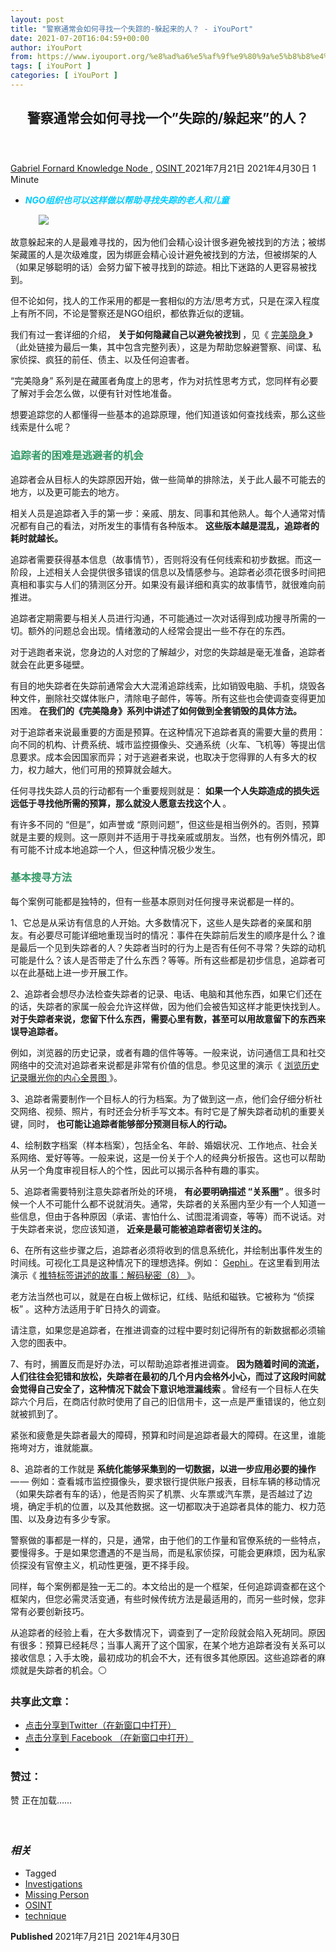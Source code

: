 ```yaml
---
layout: post
title: "警察通常会如何寻找一个失踪的-躲起来的人？ - iYouPort"
date: 2021-07-20T16:04:59+00:00
author: iYouPort
from: https://www.iyouport.org/%e8%ad%a6%e5%af%9f%e9%80%9a%e5%b8%b8%e4%bc%9a%e5%a6%82%e4%bd%95%e5%af%bb%e6%89%be%e4%b8%80%e4%b8%aa%e5%a4%b1%e8%b8%aa%e7%9a%84-%e8%ba%b2%e8%b5%b7%e6%9d%a5%e7%9a%84%e4%ba%ba%ef%bc%9f/
tags: [ iYouPort ]
categories: [ iYouPort ]
---
```


<article class="post-16659 post type-post status-publish format-standard has-post-thumbnail hentry category-knowledge-node category-osint tag-investigations tag-missing-person tag-osint tag-technique" id="post-16659">
 <header class="entry-header">
  <h1 class="entry-title">
   警察通常会如何寻找一个”失踪的/躲起来”的人？
  </h1>
 </header>
 <div class="entry-meta">
  <span class="byline">
   <a href="https://www.iyouport.org/author/gabrielfornard/" rel="author" title="文章作者 Gabriel Fornard">
    Gabriel Fornard
   </a>
  </span>
  <span class="cat-links">
   <a href="https://www.iyouport.org/category/knowledge-node/" rel="category tag">
    Knowledge Node
   </a>
   ,
   <a href="https://www.iyouport.org/category/osint/" rel="category tag">
    OSINT
   </a>
  </span>
  <span class="published-on">
   <time class="entry-date published" datetime="2021-07-21T00:04:59+08:00">
    2021年7月21日
   </time>
   <time class="updated" datetime="2021-04-30T17:32:52+08:00">
    2021年4月30日
   </time>
  </span>
  <span class="word-count">
   1 Minute
  </span>
 </div>
 <div class="entry-content">
  <ul>
   <li class="graf graf--p">
    <span style="color: #00ccff;">
     <em>
      <strong>
       NGO组织也可以这样做以帮助寻找失踪的老人和儿童
      </strong>
     </em>
    </span>
   </li>
  </ul>
  <figure class="graf graf--figure">
   <img class="graf-image aligncenter jetpack-lazy-image" data-height="1780" data-image-id="0*0kchA0l_cJjeJpfF" data-lazy-src="https://cdn-images-1.medium.com/max/1067/0*0kchA0l_cJjeJpfF?is-pending-load=1" data-width="1000" src="https://cdn-images-1.medium.com/max/1067/0*0kchA0l_cJjeJpfF" srcset="data:image/gif;base64,R0lGODlhAQABAIAAAAAAAP///yH5BAEAAAAALAAAAAABAAEAAAIBRAA7"/>
   <noscript>
    <img class="graf-image aligncenter" data-height="1780" data-image-id="0*0kchA0l_cJjeJpfF" data-width="1000" src="https://cdn-images-1.medium.com/max/1067/0*0kchA0l_cJjeJpfF"/>
   </noscript>
  </figure>
  <p class="graf graf--p">
   故意躲起来的人是最难寻找的，因为他们会精心设计很多避免被找到的方法；被绑架藏匿的人是次级难度，因为绑匪会精心设计避免被找到的方法，但被绑架的人（如果足够聪明的话）会努力留下被寻找到的踪迹。相比下迷路的人更容易被找到。
  </p>
  <p class="graf graf--p">
   但不论如何，找人的工作采用的都是一套相似的方法/思考方式，只是在深入程度上有所不同，不论是警察还是NGO组织，都依靠近似的逻辑。
  </p>
  <p class="graf graf--p">
   我们有过一套详细的介绍，
   <strong class="markup--strong markup--p-strong">
    关于如何隐藏自己以避免被找到
   </strong>
   ，见《
   <a class="markup--anchor markup--p-anchor" data-href="https://www.iyouport.org/%e5%a6%82%e4%bd%95%e5%81%9a%e5%88%b0%e5%ae%8c%e7%be%8e%e9%9a%90%e8%ba%ab%ef%bc%9a%e6%89%ab%e8%8d%a1%e5%8d%b1%e9%99%a9%e5%8c%ba%e5%9f%9f%ef%bc%887%ef%bc%89/" href="https://www.iyouport.org/%e5%a6%82%e4%bd%95%e5%81%9a%e5%88%b0%e5%ae%8c%e7%be%8e%e9%9a%90%e8%ba%ab%ef%bc%9a%e6%89%ab%e8%8d%a1%e5%8d%b1%e9%99%a9%e5%8c%ba%e5%9f%9f%ef%bc%887%ef%bc%89/" rel="noopener" target="_blank">
    完美隐身
   </a>
   》（此处链接为最后一集，其中包含完整列表），这是为帮助您躲避警察、间谍、私家侦探、疯狂的前任、债主、以及任何迫害者。
  </p>
  <p class="graf graf--p graf--startsWithDoubleQuote">
   “完美隐身” 系列是在藏匿者角度上的思考，作为对抗性思考方式，您同样有必要了解对手会怎么做，以便有针对性地准备。
  </p>
  <p class="graf graf--p">
   想要追踪您的人都懂得一些基本的追踪原理，他们知道该如何查找线索，那么这些线索是什么呢？
  </p>
  <h3 class="graf graf--p">
   <span style="color: #339966;">
    <strong class="markup--strong markup--p-strong">
     追踪者的困难是逃避者的机会
    </strong>
   </span>
  </h3>
  <p class="graf graf--p">
   追踪者会从目标人的失踪原因开始，做一些简单的排除法，关于此人最不可能去的地方，以及更可能去的地方。
  </p>
  <p class="graf graf--p">
   相关人员是追踪者入手的第一步：亲戚、朋友、同事和其他熟人。每个人通常对情况都有自己的看法，对所发生的事情有各种版本。
   <strong class="markup--strong markup--p-strong">
    这些版本越是混乱，追踪者的耗时就越长。
   </strong>
  </p>
  <p class="graf graf--p">
   追踪者需要获得基本信息（故事情节），否则将没有任何线索和初步数据。而这一阶段，上述相关人会提供很多错误的信息以及情感参与。追踪者必须花很多时间把真相和事实与人们的猜测区分开。如果没有最详细和真实的故事情节，就很难向前推进。
  </p>
  <p class="graf graf--p">
   追踪者定期需要与相关人员进行沟通，不可能通过一次对话得到成功搜寻所需的一切。额外的问题总会出现。情绪激动的人经常会提出一些不存在的东西。
  </p>
  <p class="graf graf--p">
   对于逃跑者来说，您身边的人对您的了解越少，对您的失踪越是毫无准备，追踪者就会在此更多碰壁。
  </p>
  <p class="graf graf--p">
   有目的地失踪者在失踪前通常会大大混淆追踪线索，比如销毁电脑、手机，烧毁各种文件，删除社交媒体账户，清除电子邮件，等等。所有这些也会使调查变得更加困难。
   <strong class="markup--strong markup--p-strong">
    在我们的《完美隐身》系列中讲述了如何做到全套销毁的具体方法。
   </strong>
  </p>
  <p class="graf graf--p">
   对于追踪者来说最重要的方面是预算。在这种情况下追踪者真的需要大量的费用：向不同的机构、计费系统、城市监控摄像头、交通系统（火车、飞机等）等提出信息要求。成本会因国家而异；对于逃避者来说，也取决于您得罪的人有多大的权力，权力越大，他们可用的预算就会越大。
  </p>
  <p class="graf graf--p">
   任何寻找失踪人员的行动都有一个重要规则就是：
   <strong class="markup--strong markup--p-strong">
    如果一个人失踪造成的损失远远低于寻找他所需的预算，那么就没人愿意去找这个人
   </strong>
   。
  </p>
  <p class="graf graf--p">
   有许多不同的 “但是”，如声誉或 “原则问题”，但这些是相当例外的。否则，预算就是主要的规则。这一原则并不适用于寻找亲戚或朋友。当然，也有例外情况，即有可能不计成本地追踪一个人，但这种情况极少发生。
  </p>
  <h3 class="graf graf--p">
   <span style="color: #339966;">
    <strong class="markup--strong markup--p-strong">
     基本搜寻方法
    </strong>
   </span>
  </h3>
  <p class="graf graf--p">
   每个案例可能都是独特的，但有一些基本原则对任何搜寻来说都是一样的。
  </p>
  <p class="graf graf--p">
   1、它总是从采访有信息的人开始。大多数情况下，这些人是失踪者的亲属和朋友。有必要尽可能详细地重现当时的情况：事件在失踪前后发生的顺序是什么？谁是最后一个见到失踪者的人？失踪者当时的行为上是否有任何不寻常？失踪的动机可能是什么？该人是否带走了什么东西？等等。所有这些都是初步信息，追踪者可以在此基础上进一步开展工作。
  </p>
  <p class="graf graf--p">
   2、追踪者会想尽办法检查失踪者的记录、电话、电脑和其他东西，如果它们还在的话，失踪者的家属一般会允许这样做，因为他们会被告知这样才能更快找到人。
   <strong class="markup--strong markup--p-strong">
    对于失踪者来说，您留下什么东西，需要心里有数，甚至可以用故意留下的东西来误导追踪者。
   </strong>
  </p>
  <p class="graf graf--p">
   例如，浏览器的历史记录，或者有趣的信件等等。一般来说，访问通信工具和社交网络中的交流对追踪者来说都是非常有价值的信息。参见这里的演示《
   <a class="markup--anchor markup--p-anchor" data-href="https://www.iyouport.org/%e6%b5%8f%e8%a7%88%e5%8e%86%e5%8f%b2%e8%ae%b0%e5%bd%95%e6%9b%9d%e5%85%89%e4%bd%a0%e7%9a%84%e5%86%85%e5%bf%83%e5%85%a8%e6%99%af%e5%9b%be%ef%bc%9aosint-%e5%bc%80%e6%ba%90%e8%b0%83%e6%9f%a5%e6%bc%94/" href="https://www.iyouport.org/%e6%b5%8f%e8%a7%88%e5%8e%86%e5%8f%b2%e8%ae%b0%e5%bd%95%e6%9b%9d%e5%85%89%e4%bd%a0%e7%9a%84%e5%86%85%e5%bf%83%e5%85%a8%e6%99%af%e5%9b%be%ef%bc%9aosint-%e5%bc%80%e6%ba%90%e8%b0%83%e6%9f%a5%e6%bc%94/" rel="noopener" target="_blank">
    浏览历史记录曝光你的内心全景图
   </a>
   》。
  </p>
  <p class="graf graf--p">
   3、追踪者需要制作一个目标人的行为档案。为了做到这一点，他们会仔细分析社交网络、视频、照片，有时还会分析手写文本。有时它是了解失踪者动机的重要关键，同时，
   <strong class="markup--strong markup--p-strong">
    也可能让追踪者能够部分预测目标人的行动。
   </strong>
  </p>
  <p class="graf graf--p">
   4、绘制数字档案（样本档案），包括全名、年龄、婚姻状况、工作地点、社会关系网络、爱好等等。一般来说，这是一份关于个人的经典分析报告。这也可以帮助从另一个角度审视目标人的个性，因此可以揭示各种有趣的事实。
  </p>
  <p class="graf graf--p">
   5、追踪者需要特别注意失踪者所处的环境，
   <strong class="markup--strong markup--p-strong">
    有必要明确描述 “关系圈”
   </strong>
   。很多时候一个人不可能什么都不说就消失。通常，失踪者的关系圈内至少有一个人知道一些信息，但由于各种原因（承诺、害怕什么、试图混淆调查，等等）而不说话。对于失踪者来说，您应该知道，
   <strong class="markup--strong markup--p-strong">
    近亲是最可能被追踪者密切关注的。
   </strong>
  </p>
  <p class="graf graf--p">
   6、在所有这些步骤之后，追踪者必须将收到的信息系统化，并绘制出事件发生的时间线。可视化工具是这种情况下的理想选择。例如：
   <a class="markup--anchor markup--p-anchor" data-href="https://gephi.org/" href="https://gephi.org/" rel="noopener" target="_blank">
    Gephi
   </a>
   。在这里看到用法演示《
   <a class="markup--anchor markup--p-anchor" data-href="https://www.iyouport.org/%e6%8e%a8%e7%89%b9%e6%a0%87%e7%ad%be%e8%ae%b2%e8%bf%b0%e7%9a%84%e6%95%85%e4%ba%8b%ef%bc%9a%e8%a7%a3%e7%a0%81%e7%a7%98%e5%af%86%ef%bc%888%ef%bc%89/" href="https://www.iyouport.org/%e6%8e%a8%e7%89%b9%e6%a0%87%e7%ad%be%e8%ae%b2%e8%bf%b0%e7%9a%84%e6%95%85%e4%ba%8b%ef%bc%9a%e8%a7%a3%e7%a0%81%e7%a7%98%e5%af%86%ef%bc%888%ef%bc%89/" rel="noopener" target="_blank">
    推特标签讲述的故事：解码秘密（8）
   </a>
   》。
  </p>
  <p class="graf graf--p">
   老方法当然也可以，就是在白板上做标记，红线、贴纸和磁铁。它被称为 “侦探板” 。这种方法适用于旷日持久的调查。
  </p>
  <p class="graf graf--p">
   请注意，如果您是追踪者，在推进调查的过程中要时刻记得所有的新数据都必须输入您的图表中。
  </p>
  <p class="graf graf--p">
   7、有时，搁置反而是好办法，可以帮助追踪者推进调查。
   <strong class="markup--strong markup--p-strong">
    因为随着时间的流逝，人们往往会犯错和放松，失踪者在最初的几个月内会格外小心，而过了这段时间就会觉得自己安全了，这种情况下就会下意识地泄漏线索
   </strong>
   。曾经有一个目标人在失踪六个月后，在商店付款时使用了自己的旧信用卡，这一点是严重错误的，他立刻就被抓到了。
  </p>
  <p class="graf graf--p">
   紧张和疲惫是失踪者最大的障碍，预算和时间是追踪者最大的障碍。在这里，谁能拖垮对方，谁就能赢。
  </p>
  <p class="graf graf--p">
   8、追踪者的工作就是
   <strong class="markup--strong markup--p-strong">
    系统化能够采集到的一切数据，以进一步应用必要的操作
   </strong>
   — — 例如：查看城市监控摄像头，要求银行提供账户报表，目标车辆的移动情况（如果失踪者有车的话），他是否购买了机票、火车票或汽车票，是否越过了边境，确定手机的位置，以及其他数据。这一切都取决于追踪者具体的能力、权力范围、以及身边有多少专家。
  </p>
  <p class="graf graf--p">
   警察做的事都是一样的，只是，通常，由于他们的工作量和官僚系统的一些特点，要慢得多。于是如果您遭遇的不是当局，而是私家侦探，可能会更麻烦，因为私家侦探没有官僚主义，机动性更强，更不择手段。
  </p>
  <p class="graf graf--p">
   同样，每个案例都是独一无二的。本文给出的是一个框架，任何追踪调查都在这个框架内，但您必需灵活变通，有些时候传统方法是最适用的，而另一些时候，您非常有必要创新技巧。
  </p>
  <p class="graf graf--p">
   从追踪者的经验上看，在大多数情况下，调查到了一定阶段就会陷入死胡同。原因有很多：预算已经耗尽；当事人离开了这个国家，在某个地方追踪者没有关系可以接收信息；入手太晚，最初成功的机会不大，还有很多其他原因。这些追踪者的麻烦就是失踪者的机会。⚪️
  </p>
  <div id="atatags-1611829871-60f77bbb890b0">
  </div>
  <div class="sharedaddy sd-sharing-enabled">
   <div class="robots-nocontent sd-block sd-social sd-social-icon sd-sharing">
    <h3 class="sd-title">
     共享此文章：
    </h3>
    <div class="sd-content">
     <ul>
      <li class="share-twitter">
       <a class="share-twitter sd-button share-icon no-text" data-shared="sharing-twitter-16659" href="https://www.iyouport.org/%e8%ad%a6%e5%af%9f%e9%80%9a%e5%b8%b8%e4%bc%9a%e5%a6%82%e4%bd%95%e5%af%bb%e6%89%be%e4%b8%80%e4%b8%aa%e5%a4%b1%e8%b8%aa%e7%9a%84-%e8%ba%b2%e8%b5%b7%e6%9d%a5%e7%9a%84%e4%ba%ba%ef%bc%9f/?share=twitter" rel="nofollow noopener noreferrer" target="_blank" title="点击分享到Twitter">
        <span>
        </span>
        <span class="sharing-screen-reader-text">
         点击分享到Twitter（在新窗口中打开）
        </span>
       </a>
      </li>
      <li class="share-facebook">
       <a class="share-facebook sd-button share-icon no-text" data-shared="sharing-facebook-16659" href="https://www.iyouport.org/%e8%ad%a6%e5%af%9f%e9%80%9a%e5%b8%b8%e4%bc%9a%e5%a6%82%e4%bd%95%e5%af%bb%e6%89%be%e4%b8%80%e4%b8%aa%e5%a4%b1%e8%b8%aa%e7%9a%84-%e8%ba%b2%e8%b5%b7%e6%9d%a5%e7%9a%84%e4%ba%ba%ef%bc%9f/?share=facebook" rel="nofollow noopener noreferrer" target="_blank" title="点击分享到 Facebook ">
        <span>
        </span>
        <span class="sharing-screen-reader-text">
         点击分享到 Facebook （在新窗口中打开）
        </span>
       </a>
      </li>
      <li class="share-end">
      </li>
     </ul>
    </div>
   </div>
  </div>
  <div class="sharedaddy sd-block sd-like jetpack-likes-widget-wrapper jetpack-likes-widget-unloaded" data-name="like-post-frame-161182987-16659-60f77bbb895bd" data-src="https://widgets.wp.com/likes/#blog_id=161182987&amp;post_id=16659&amp;origin=www.iyouport.org&amp;obj_id=161182987-16659-60f77bbb895bd" id="like-post-wrapper-161182987-16659-60f77bbb895bd">
   <h3 class="sd-title">
    赞过：
   </h3>
   <div class="likes-widget-placeholder post-likes-widget-placeholder" style="height: 55px;">
    <span class="button">
     <span>
      赞
     </span>
    </span>
    <span class="loading">
     正在加载……
    </span>
   </div>
   <span class="sd-text-color">
   </span>
   <a class="sd-link-color">
   </a>
  </div>
  <div class="jp-relatedposts" id="jp-relatedposts">
   <h3 class="jp-relatedposts-headline">
    <em>
     相关
    </em>
   </h3>
  </div>
 </div>
 <div class="entry-footer">
  <ul class="post-tags light-text">
   <li>
    Tagged
   </li>
   <li>
    <a href="https://www.iyouport.org/tag/investigations/" rel="tag">
     Investigations
    </a>
   </li>
   <li>
    <a href="https://www.iyouport.org/tag/missing-person/" rel="tag">
     Missing Person
    </a>
   </li>
   <li>
    <a href="https://www.iyouport.org/tag/osint/" rel="tag">
     OSINT
    </a>
   </li>
   <li>
    <a href="https://www.iyouport.org/tag/technique/" rel="tag">
     technique
    </a>
   </li>
  </ul>
 </div>
 <div class="entry-author-wrapper">
  <div class="site-posted-on">
   <strong>
    Published
   </strong>
   <time class="entry-date published" datetime="2021-07-21T00:04:59+08:00">
    2021年7月21日
   </time>
   <time class="updated" datetime="2021-04-30T17:32:52+08:00">
    2021年4月30日
   </time>
  </div>
 </div>
</article>

